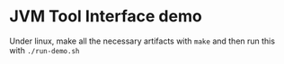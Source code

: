 # JVM Tool Interface demo

Under linux, make all the necessary artifacts with
```make```
and then run this with
```./run-demo.sh```

